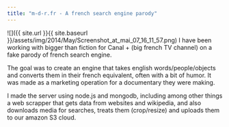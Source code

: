 ```yaml
---
title: "m-d-r.fr - A french search engine parody"
---
```


![]({{ site.url }}{{ site.baseurl }}/assets/img/2014/May/Screenshot_at_mai_07_16_11_57.png)
I have been working with bigger than fiction for Canal + (big french TV channel) on a fake parody of french search engine.

The goal was to create an engine that takes english words/people/objects and converts them in their french equivalent, often with a bit of humor. It was made as a marketing operation for a documentary they were making.

I made the server using node.js and mongodb, including among other things a web scrapper that gets data from websites and wikipedia, and also downloads media for searches, treats them (crop/resize) and uploads them to our amazon S3 cloud.

